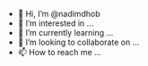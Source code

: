 - 👋 Hi, I’m @nadimdhob
- 👀 I’m interested in ...
- 🌱 I’m currently learning ...
- 💞️ I’m looking to collaborate on ...
- 📫 How to reach me ...

<!---
nadimdhob/nadimdhob is a ✨ special ✨ repository because its `README.md` (this file) appears on your GitHub profile.
You can click the Preview link to take a look at your changes.
